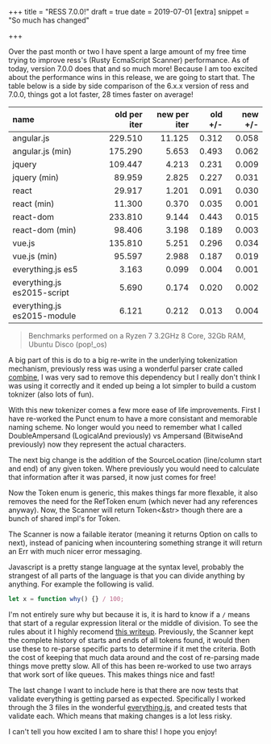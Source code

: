 +++
title = "RESS 7.0.0!"
draft = true
date = 2019-07-01
[extra]
snippet = "So much has changed"

+++

Over the past month or two I have spent a large amount of my free time trying to improve ress's (Rusty EcmaScript Scanner) performance. As of today, version 7.0.0 does that and so much more! Because I am too excited about the performance wins in this release, we are going to start that. The table below is a side by side comparison of the 6.x.x version of ress and 7.0.0, things got a lot faster, 28 times faster on average! 

| name                        | old per iter | new per iter | old +/- | new +/- |
| :------------               | -----------: | -----------: | ------: | ------: |
| angular.js                  |      229.510 |       11.125 |   0.312 |   0.058 |
| angular.js (min)            |      175.290 |        5.653 |   0.493 |   0.062 |
| jquery                      |      109.447 |        4.213 |   0.231 |   0.009 |
| jquery (min)                |       89.959 |        2.825 |   0.227 |   0.031 |
| react                       |       29.917 |        1.201 |   0.091 |   0.030 |
| react (min)                 |       11.300 |        0.370 |   0.035 |   0.001 |
| react-dom                   |      233.810 |        9.144 |   0.443 |   0.015 |
| react-dom (min)             |       98.406 |        3.198 |   0.189 |   0.003 |
| vue.js                      |      135.810 |        5.251 |   0.296 |   0.034 |
| vue.js (min)                |       95.597 |        2.988 |   0.187 |   0.019 |
| everything.js es5           |        3.163 |        0.099 |   0.004 |   0.001 |
| everything.js es2015-script |        5.690 |        0.174 |   0.020 |   0.002 |
| everything.js es2015-module |        6.121 |        0.212 |   0.013 |   0.004 |

> Benchmarks performed on a Ryzen 7 3.2GHz 8 Core, 32Gb RAM, Ubuntu Disco (pop!_os)

A big part of this is do to a big re-write in the underlying tokenization mechanism, previously ress was using a wonderful parser crate called [combine](https://github.com/Marwes/combine), I was very sad to remove this dependency but I really don't think I was using it correctly and it ended up being a lot simpler to build a custom toknizer (also lots of fun).

With this new tokenizer comes a few more ease of life improvements. First I have re-worked the Punct enum to have a more consistant and memorable naming scheme. No longer would you need to remember what I called DoubleAmpersand (LogicalAnd previously) vs Ampersand (BitwiseAnd previously) now they represent the actual characters.

The next big change is the addition of the SourceLocation (line/column start and end) of any given token. Where previously you would need to calculate that information after it was parsed, it now just comes for free!

Now the Token enum is generic, this makes things far more flexable, it also removes the need for the RefToken enum (which never had any references anyway). Now, the Scanner will return Token<&str> though there are a bunch of shared impl's for Token<String>. 

The Scanner is now a failable iterator (meaning it returns Option<Result> on calls to next), instead of panicing when incountering something strange it will return an Err with much nicer error messaging.


Javascript is a pretty stange language at the syntax level, probably the strangest of all parts of the language is that you can divide anything by anything. For example the following is valid.

```js
let x = function why() {} / 100;
```
I'm not entirely sure why but because it is, it is hard to know if a `/` means that start of a regular expression literal or the middle of division. To see the rules about it I highly recomend [this writeup](https://github.com/sweet-js/wiki/design). Previously, the Scanner kept the complete history of starts and ends of all tokens found, it would then use these to re-parse specific parts to determine if it met the criteria. Both the cost of keeping that much data around and the cost of re-parsing made things move pretty slow. All of this has been re-worked to use two arrays that work sort of like queues. This makes things nice and fast!

The last change I want to include here is that there are now tests that validate everything is getting parsed as expected. Specifically I worked through the 3 files in the wonderful [everything.js](https://github.com/michaelficarra/everything.js), and created tests that validate each. Which means that making changes is a lot less risky.

I can't tell you how excited I am to share this! I hope you enjoy!
